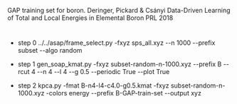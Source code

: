 GAP training set for boron.
Deringer, Pickard & Csányi Data-Driven Learning of Total and Local
Energies in Elemental Boron PRL 2018

#
* step 0
../../asap/frame_select.py -fxyz sps_all.xyz --n 1000 --prefix subset --algo random

* step 1
gen_soap_kmat.py -fxyz subset-random-n-1000.xyz --prefix B --rcut 4 --n 4 --l 4 --g 0.5 --periodic True --plot True

* step 2
kpca.py -fmat B-n4-l4-c4.0-g0.5.kmat -fxyz subset-random-n-1000.xyz -colors energy --prefix B-GAP-train-set --output xyz

